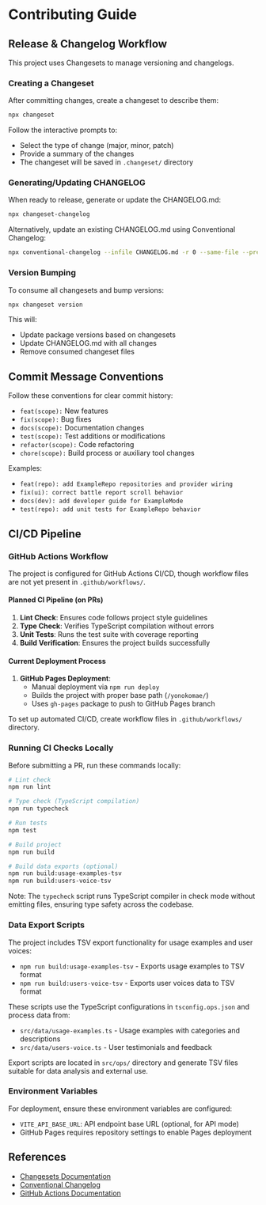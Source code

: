 # Contributing Guide

## Release & Changelog Workflow

This project uses Changesets to manage versioning and changelogs.

### Creating a Changeset

After committing changes, create a changeset to describe them:

```bash
npx changeset
```

Follow the interactive prompts to:

- Select the type of change (major, minor, patch)
- Provide a summary of the changes
- The changeset will be saved in `.changeset/` directory

### Generating/Updating CHANGELOG

When ready to release, generate or update the CHANGELOG.md:

```bash
npx changeset-changelog
```

Alternatively, update an existing CHANGELOG.md using Conventional Changelog:

```bash
npx conventional-changelog --infile CHANGELOG.md -r 0 --same-file --preset eslint
```

### Version Bumping

To consume all changesets and bump versions:

```bash
npx changeset version
```

This will:

- Update package versions based on changesets
- Update CHANGELOG.md with all changes
- Remove consumed changeset files

## Commit Message Conventions

Follow these conventions for clear commit history:

- `feat(scope):` New features
- `fix(scope):` Bug fixes
- `docs(scope):` Documentation changes
- `test(scope):` Test additions or modifications
- `refactor(scope):` Code refactoring
- `chore(scope):` Build process or auxiliary tool changes

Examples:

- `feat(repo): add ExampleRepo repositories and provider wiring`
- `fix(ui): correct battle report scroll behavior`
- `docs(dev): add developer guide for ExampleMode`
- `test(repo): add unit tests for ExampleRepo behavior`

## CI/CD Pipeline

### GitHub Actions Workflow

The project is configured for GitHub Actions CI/CD, though workflow files are not yet present in `.github/workflows/`.

#### Planned CI Pipeline (on PRs)

1. **Lint Check**: Ensures code follows project style guidelines
2. **Type Check**: Verifies TypeScript compilation without errors
3. **Unit Tests**: Runs the test suite with coverage reporting
4. **Build Verification**: Ensures the project builds successfully

#### Current Deployment Process

1. **GitHub Pages Deployment**:
    - Manual deployment via `npm run deploy`
    - Builds the project with proper base path (`/yonokomae/`)
    - Uses `gh-pages` package to push to GitHub Pages branch

To set up automated CI/CD, create workflow files in `.github/workflows/` directory.

### Running CI Checks Locally

Before submitting a PR, run these commands locally:

```bash
# Lint check
npm run lint

# Type check (TypeScript compilation)
npm run typecheck

# Run tests
npm test

# Build project
npm run build

# Build data exports (optional)
npm run build:usage-examples-tsv
npm run build:users-voice-tsv
```

Note: The `typecheck` script runs TypeScript compiler in check mode without emitting files, ensuring type safety across the codebase.

### Data Export Scripts

The project includes TSV export functionality for usage examples and user voices:

- `npm run build:usage-examples-tsv` - Exports usage examples to TSV format
- `npm run build:users-voice-tsv` - Exports user voices data to TSV format

These scripts use the TypeScript configurations in `tsconfig.ops.json` and process data from:
- `src/data/usage-examples.ts` - Usage examples with categories and descriptions
- `src/data/users-voice.ts` - User testimonials and feedback

Export scripts are located in `src/ops/` directory and generate TSV files suitable for data analysis and external use.

### Environment Variables

For deployment, ensure these environment variables are configured:

- `VITE_API_BASE_URL`: API endpoint base URL (optional, for API mode)
- GitHub Pages requires repository settings to enable Pages deployment

## References

- [Changesets Documentation](https://github.com/changesets/changesets)
- [Conventional Changelog](https://github.com/conventional-changelog)
- [GitHub Actions Documentation](https://docs.github.com/en/actions)
